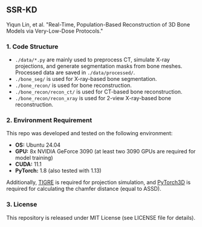 ## SSR-KD

Yiqun Lin, et al. "Real-Time, Population-Based Reconstruction of 3D Bone Models via Very-Low-Dose Protocols."

### 1. Code Structure

- `./data/*.py` are mainly used to preprocess CT, simulate X-ray projections, and generate segmentation masks from bone meshes. Processed data are saved in `./data/processed/`.
- `./bone_seg/` is used for X-ray-based bone segmentation.
- `./bone_recon/` is used for bone reconstruction.
- `./bone_recon/recon_ct/` is used for CT-based bone reconstruction.
- `./bone_recon/recon_xray` is used for 2-view X-ray-based bone reconstruction.

### 2. Environment Requirement

This repo was developed and tested on the following environment:

- **OS:** Ubuntu 24.04
- **GPU:** 8x NVIDIA GeForce 3090 (at least two 3090 GPUs are required for model training)
- **CUDA:** 11.1
- **PyTorch:** 1.8 (also tested with 1.13)

Additionally,  [TIGRE](https://github.com/CERN/TIGRE) is required for projection simulation, and [PyTorch3D](https://github.com/facebookresearch/pytorch3d) is required for calculating the chamfer distance (equal to ASSD).

### 3. License

This repository is released under MIT License (see LICENSE file for details).